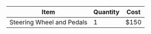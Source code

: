 | Item | Quantity | Cost |
|----------|----------|----------|
| Steering Wheel and Pedals   | 1   | $150   |

